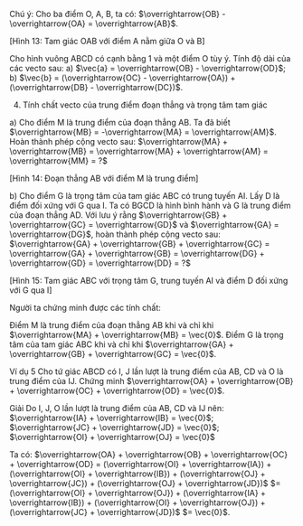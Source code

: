 Chú ý:
Cho ba điểm O, A, B, ta có: $\overrightarrow{OB} - \overrightarrow{OA} = \overrightarrow{AB}$.

[Hình 13: Tam giác OAB với điểm A nằm giữa O và B]

Cho hình vuông ABCD có cạnh bằng 1 và một điểm O tùy ý.
Tính độ dài của các vecto sau:
a) $\vec{a} = \overrightarrow{OB} - \overrightarrow{OD}$;
b) $\vec{b} = (\overrightarrow{OC} - \overrightarrow{OA}) + (\overrightarrow{DB} - \overrightarrow{DC})$.

4. Tính chất vecto của trung điểm đoạn thẳng và trọng tâm tam giác

a) Cho điểm M là trung điểm của đoạn thẳng AB. Ta đã biết $\overrightarrow{MB} = -\overrightarrow{MA} = \overrightarrow{AM}$.
Hoàn thành phép cộng vecto sau: $\overrightarrow{MA} + \overrightarrow{MB} = \overrightarrow{MA} + \overrightarrow{AM} = \overrightarrow{MM} = ?$

[Hình 14: Đoạn thẳng AB với điểm M là trung điểm]

b) Cho điểm G là trọng tâm của tam giác ABC có trung tuyến AI. Lấy D là điểm đối xứng với G qua I.
Ta có BGCD là hình bình hành và G là trung điểm của đoạn thẳng AD. Với lưu ý rằng $\overrightarrow{GB} + \overrightarrow{GC} = \overrightarrow{GD}$
và $\overrightarrow{GA} = \overrightarrow{DG}$, hoàn thành phép cộng vecto sau:
$\overrightarrow{GA} + \overrightarrow{GB} + \overrightarrow{GC} = \overrightarrow{GA} + \overrightarrow{GB} = \overrightarrow{DG} + \overrightarrow{GD} = \overrightarrow{DD} = ?$

[Hình 15: Tam giác ABC với trọng tâm G, trung tuyến AI và điểm D đối xứng với G qua I]

Người ta chứng minh được các tính chất:

Điểm M là trung điểm của đoạn thẳng AB khi và chỉ khi $\overrightarrow{MA} + \overrightarrow{MB} = \vec{0}$.
Điểm G là trọng tâm của tam giác ABC khi và chỉ khi $\overrightarrow{GA} + \overrightarrow{GB} + \overrightarrow{GC} = \vec{0}$.

Ví dụ 5
Cho tứ giác ABCD có I, J lần lượt là trung điểm của AB, CD và O là trung điểm của IJ.
Chứng minh $\overrightarrow{OA} + \overrightarrow{OB} + \overrightarrow{OC} + \overrightarrow{OD} = \vec{0}$.

Giải
Do I, J, O lần lượt là trung điểm của AB, CD và IJ nên:
$\overrightarrow{IA} + \overrightarrow{IB} = \vec{0}$; $\overrightarrow{JC} + \overrightarrow{JD} = \vec{0}$; $\overrightarrow{OI} + \overrightarrow{OJ} = \vec{0}$

Ta có: $\overrightarrow{OA} + \overrightarrow{OB} + \overrightarrow{OC} + \overrightarrow{OD} = (\overrightarrow{OI} + \overrightarrow{IA}) + (\overrightarrow{OI} + \overrightarrow{IB}) + (\overrightarrow{OJ} + \overrightarrow{JC}) + (\overrightarrow{OJ} + \overrightarrow{JD})$
$= (\overrightarrow{OI} + \overrightarrow{OJ}) + (\overrightarrow{IA} + \overrightarrow{IB}) + (\overrightarrow{OI} + \overrightarrow{OJ}) + (\overrightarrow{JC} + \overrightarrow{JD})$
$= \vec{0}$.